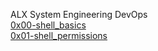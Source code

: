 ALX System Engineering DevOps     
[0x00-shell_basics](https://github.com/techymaj/alx-system_engineering-devops/tree/master/0x00-shell_basics)        
[0x01-shell_permissions](https://github.com/techymaj/alx-system_engineering-devops/tree/master/0x01-shell_permissions)     

